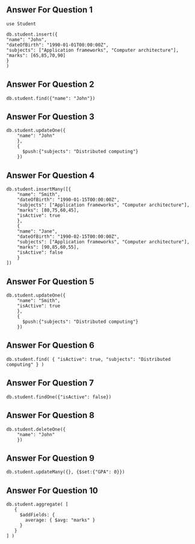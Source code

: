 ## Answer For Question 1
```
use Student

db.student.insert({
"name": "John",
"dateOfBirth": "1990-01-01T00:00:00Z",
"subjects": ["Application frameworks", "Computer architecture"],
"marks": [65,85,70,90]
}
)
```

## Answer For Question 2
```
db.student.find({"name": "John"})
```
## Answer For Question 3
```
db.student.updateOne({
    "name": "John"
    },
    {
      $push:{"subjects": "Distributed computing"}
    })
```
## Answer For Question 4

```
db.student.insertMany([{
    "name": "Smith",
    "dateOfBirth": "1990-01-15T00:00:00Z",
    "subjects": ["Application frameworks", "Computer architecture"],
    "marks": [80,75,60,45],
    "isActive": true
    },
    {
    "name": "Jane",
    "dateOfBirth": "1990-02-15T00:00:00Z",
    "subjects": ["Application frameworks", "Computer architecture"],
    "marks": [90,85,60,55],
    "isActive": false
    }
])
```
## Answer For Question 5
```
db.student.updateOne({
    "name": "Smith",
    "isActive": true
    },
    {
      $push:{"subjects": "Distributed computing"}
    })
```

## Answer For Question 6

```
db.student.find( { "isActive": true, "subjects": "Distributed computing" } )
```

## Answer For Question 7

```
db.student.findOne({"isActive": false})
```

## Answer For Question 8
```
db.student.deleteOne({
    "name": "John"
    })
```

## Answer For Question 9

```
db.student.updateMany({}, {$set:{"GPA": 0}})
```

## Answer For Question 10

```
db.student.aggregate( [
   {
     $addFields: {
       average: { $avg: "marks" } 
     }
   }
] )
```